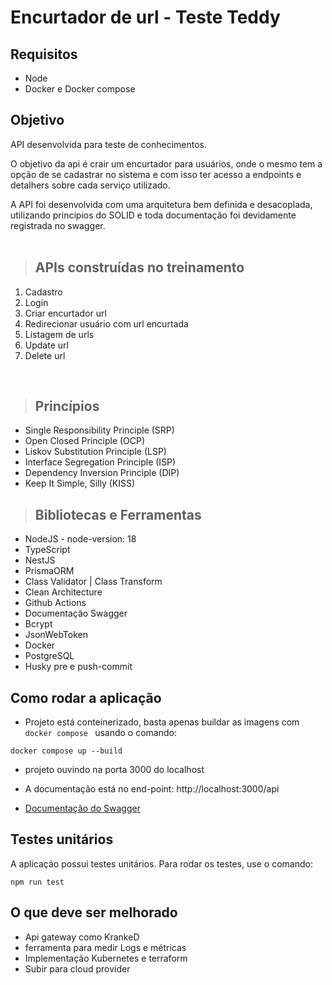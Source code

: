 # **Encurtador de url - Teste Teddy**
## Requisitos

- Node
- Docker e Docker compose

## Objetivo

API desenvolvida para teste de conhecimentos. 

O objetivo da api é crair um encurtador para usuários, onde o mesmo tem a opção de se cadastrar no sistema e com isso ter acesso a endpoints e detalhers sobre cada serviço utilizado.

A API foi desenvolvida com uma arquitetura bem definida e desacoplada, utilizando princípios do SOLID e toda documentação foi devidamente registrada no swagger.
<br /><br />

> ## APIs construídas no treinamento

1. Cadastro
2. Login
3. Criar encurtador url
4. Redirecionar usuário com url encurtada
4. Listagem de urls
5. Update url
6. Delete url

<br/>

>## Princípios

* Single Responsibility Principle (SRP)
* Open Closed Principle (OCP)
* Liskov Substitution Principle (LSP)
* Interface Segregation Principle (ISP)
* Dependency Inversion Principle (DIP)
* Keep It Simple, Silly (KISS)

>## Bibliotecas e Ferramentas

* NodeJS - node-version: 18
* TypeScript
* NestJS
* PrismaORM
* Class Validator | Class Transform
* Clean Architecture
* Github Actions
* Documentação Swagger
* Bcrypt
* JsonWebToken
* Docker
* PostgreSQL
* Husky pre e push-commit

## Como rodar a aplicação
- Projeto está conteinerizado, basta apenas buildar as imagens com
```docker compose ``` usando o comando:
```
docker compose up --build
```
- projeto ouvindo na porta 3000 do localhost

- A documentação está no end-point: http://localhost:3000/api
- [Documentação do Swagger](http://localhost:3000/api)

## Testes unitários
  A aplicação possui testes unitários. Para rodar os testes, use o comando:
```
npm run test
```

## O que deve ser melhorado
- Api gateway como KrankeD 
- ferramenta para medir Logs e métricas
- Implementação Kubernetes e terraform
- Subir para cloud provider
